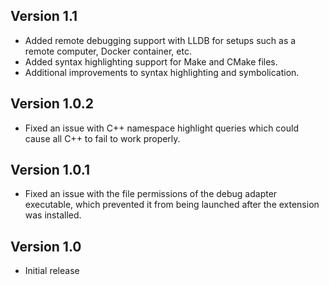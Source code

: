 ## Version 1.1

- Added remote debugging support with LLDB for setups such as a remote computer, Docker container, etc.
- Added syntax highlighting support for Make and CMake files.
- Additional improvements to syntax highlighting and symbolication.

## Version 1.0.2

- Fixed an issue with C++ namespace highlight queries which could cause all C++ to fail to work properly.

## Version 1.0.1

- Fixed an issue with the file permissions of the debug adapter executable, which prevented it from being launched after the extension was installed.

## Version 1.0

- Initial release
